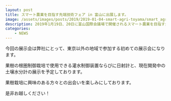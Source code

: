```yaml
---
layout: post
title: スマート農業を目指す先端技術フェア in 富山に出展します。
image: /assets/images/posts/2019/2019-01-04-smart-agri-toyama/smart_agri_toyama.png
description: 2019年1月19日、20日に富山国際会議場で開催されるスマート農業を目指す先端技術フェア in 富山に出展します。
categories:
    - NEWS
---
```


今回の展示会は弊社にとって、東京以外の地域で参加する初めての展示会になります。

果樹の根圏制御栽培で使用できる灌水制御装置ならびに日射計と、現在開発中の土壌水分計の展示を予定しております。

果樹栽培に興味のある方々との出会いを楽しみにしております。

是非お越しください！
